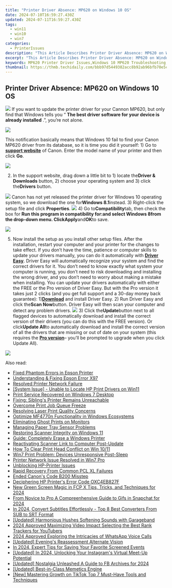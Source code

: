 ```yaml
---
title: "Printer Driver Absence: MP620 on Windows 10 OS"
date: 2024-07-10T16:59:27.430Z
updated: 2024-07-11T16:59:27.430Z
tags:
  - win11
  - win10
  - win7
categories:
  - PrinterIssues
description: "This Article Describes Printer Driver Absence: MP620 on Windows 10 OS"
excerpt: "This Article Describes Printer Driver Absence: MP620 on Windows 10 OS"
keywords: MP620 Printer Driver Issues,Windows 10 MP620 Troubleshooting,MP620 Printer Installation Windows 10,MP620 Printer Drivers for Windows 10,Fixing MP620 Print Issues on Windows 10,MP620 Printer Configuration Guide for Windows 10,Compatibility of MP620 with Windows 10
thumbnail: https://thmb.techidaily.com/bbb97d5449382acc8b92ab96bfb70e5ca97a93f11d2d4de93a06ce4ca47d0742.jpg
---
```


## Printer Driver Absence: MP620 on Windows 10 OS

![](https://images.drivereasy.com/wp-content/uploads/2016/11/canon-pixma-mo620.jpg)  If you want to update the printer driver for your Cannon MP620, but only find that Windows tells you “   **The best driver software for your device is already installed** .”, you’re not alone.

![](https://images.drivereasy.com/wp-content/uploads/2016/11/the-best-driver-software-for-your-device-is-already-installed-2.jpg)

This notification basically means that Windows 10 fail to find your Canon MP620 driver from its database, so it is time you did it yourself: 1) Go to [**support website**](https://www.usa.canon.com/internet/portal/us/home/support) of Canon. Enter the model name of your printer and then click **Go**.

![](https://images.drivereasy.com/wp-content/uploads/2016/11/name-of-the-printer.jpg)

 2) In the support website, drag down a little bit to 1) locate the**Driver & Downloads** button, 2) choose your operating system and 3) click the**Drivers** button.

![](https://images.drivereasy.com/wp-content/uploads/2016/11/pixma-mp620-driver-download-600x375.jpg) Canon has not yet released the printer driver for Windows 10 operating system, so we download the one for**Windows 8.1**instead. 3) Right-click the setup file and click **Properties**. ![](https://images.drivereasy.com/wp-content/uploads/2016/11/properties-setup.jpg) 4) Go to**Compatibility**tab, then check the box for **Run this program in compatibility for:**and select **Windows 8**from the drop-down menu. Click**Apply**and**OK**to save.

![](https://images.drivereasy.com/wp-content/uploads/2016/11/run-this-program-in-compatibility-for-compatibility-mode.jpg)

5) Now install the setup as you install other setup files. After the installation, restart your computer and your printer for the changes to take effect. If you don’t have the time, patience or computer skills to update your drivers manually, you can do it automatically with [**Driver Easy**](https://tools.techidaily.com/drivereasy/download/). Driver Easy will automatically recognize your system and find the correct drivers for it. You don’t need to know exactly what system your computer is running, you don’t need to risk downloading and installing the wrong driver, and you don’t need to worry about making a mistake when installing. You can update your drivers automatically with either the FREE or the Pro version of Driver Easy. But with the Pro version it takes just 2 clicks (and you get full support and a 30-day money back guarantee): 1)[**Download**](https://tools.techidaily.com/drivereasy/download/) and install Driver Easy. 2) Run Driver Easy and click the**Scan Now**button. Driver Easy will then scan your computer and detect any problem drivers. ![](https://images.drivereasy.com/wp-content/uploads/2017/04/img_58e761c841d8e.png) 3) Click the**Update**button next to all flagged devices to automatically download and install the correct version of their drivers (you can do this with the FREE version). Or click**Update All**to automatically download and install the correct version of all the drivers that are missing or out of date on your system (this requires the [**Pro version**](https://tools.techidaily.com/drivereasy/download/)– you’ll be prompted to upgrade when you click Update All).

![](https://images.drivereasy.com/wp-content/uploads/2017/04/img_58e7622d68cb0.jpg)

<ins class="adsbygoogle"
     style="display:block"
     data-ad-format="autorelaxed"
     data-ad-client="ca-pub-7571918770474297"
     data-ad-slot="1223367746"></ins>



<ins class="adsbygoogle"
     style="display:block"
     data-ad-client="ca-pub-7571918770474297"
     data-ad-slot="8358498916"
     data-ad-format="auto"
     data-full-width-responsive="true"></ins>



<span class="atpl-alsoreadstyle">Also read:</span>
<div><ul>
<li><a href="https://printer-issues.techidaily.com/fixed-phantom-errors-in-epson-printer/"><u>Fixed Phantom Errors in Epson Printer</u></a></li>
<li><a href="https://printer-issues.techidaily.com/understanding-and-fixing-epson-error-x97/"><u>Understanding & Fixing Epson Error X97</u></a></li>
<li><a href="https://printer-issues.techidaily.com/resolved-printer-network-failure/"><u>Resolved Printer Network Failure</u></a></li>
<li><a href="https://printer-issues.techidaily.com/system-issue-unable-to-locate-hp-print-drivers-on-win11/"><u>[System Issue] - Unable to Locate HP Print Drivers on Win11</u></a></li>
<li><a href="https://printer-issues.techidaily.com/print-service-recovered-on-windows-7-desktop/"><u>Print Service Recovered on Windows 7 Desktop</u></a></li>
<li><a href="https://printer-issues.techidaily.com/fixing-siblings-printer-remains-unreachable/"><u>Fixing: Sibling's Printer Remains Unreachable</u></a></li>
<li><a href="https://printer-issues.techidaily.com/overcome-print-job-queue-freeze/"><u>Overcome Print Job Queue Freeze</u></a></li>
<li><a href="https://printer-issues.techidaily.com/resolving-laser-print-quality-concerns/"><u>Resolving Laser Print Quality Concerns</u></a></li>
<li><a href="https://printer-issues.techidaily.com/optimize-mf4770n-functionality-in-windows-ecosystems/"><u>Optimize MF4770n Functionality in Windows Ecosystems</u></a></li>
<li><a href="https://printer-issues.techidaily.com/eliminating-ghost-prints-on-monitors/"><u>Eliminating Ghost Prints on Monitors</u></a></li>
<li><a href="https://printer-issues.techidaily.com/managing-paper-tray-sensor-problems/"><u>Managing Paper Tray Sensor Problems</u></a></li>
<li><a href="https://printer-issues.techidaily.com/restoring-scanner-integrity-on-windows-11/"><u>Restoring Scanner Integrity on Windows 11</u></a></li>
<li><a href="https://printer-issues.techidaily.com/guide-completely-erase-a-windows-printer/"><u>Guide: Completely Erase a Windows Printer</u></a></li>
<li><a href="https://printer-issues.techidaily.com/reactivating-scanner-link-to-computer-post-update/"><u>Reactivating Scanner Link to Computer Post-Update</u></a></li>
<li><a href="https://printer-issues.techidaily.com/how-to-clear-print-head-conflict-on-win-1011/"><u>How To Clear Print Head Conflict on Win 10/11</u></a></li>
<li><a href="https://printer-issues.techidaily.com/win7-print-problem-devices-unresponsive-post-sleep/"><u>Win7 Print Problem: Devices Unresponsive Post-Sleep</u></a></li>
<li><a href="https://printer-issues.techidaily.com/printer-network-issue-resolved-in-win7-pro/"><u>Printer Network Issue Resolved in Win7 Pro</u></a></li>
<li><a href="https://printer-issues.techidaily.com/unblocking-hp-printer-issues/"><u>Unblocking HP-Printer Issues</u></a></li>
<li><a href="https://printer-issues.techidaily.com/rapid-recovery-from-common-pcl-xl-failures/"><u>Rapid Recovery From Common PCL XL Failures</u></a></li>
<li><a href="https://printer-issues.techidaily.com/ended-canons-code-b200-misstep/"><u>Ended Canon's Code B200 Misstep</u></a></li>
<li><a href="https://printer-issues.techidaily.com/deciphering-hp-printers-error-code-oxc4eb827f/"><u>Deciphering HP Printer's Error Code OXC4EB827F</u></a></li>
<li><a href="https://video-creation-software.techidaily.com/new-green-screen-magic-in-fcp-x-tips-tricks-and-techniques-for-2024/"><u>New Green Screen Magic in FCP X Tips, Tricks, and Techniques for 2024</u></a></li>
<li><a href="https://snapchat-videos.techidaily.com/from-novice-to-pro-a-compreenhensive-guide-to-gifs-in-snapchat-for-2024/"><u>From Novice to Pro  A Compreenhensive Guide to Gifs in Snapchat for 2024</u></a></li>
<li><a href="https://fox-info.techidaily.com/in-2024-convert-subtitles-effortlessly-top-8-best-converters-from-sub-to-srt-format/"><u>In 2024, Convert Subtitles Effortlessly - Top 8 Best Converters From SUB to SRT Format</u></a></li>
<li><a href="https://some-techniques.techidaily.com/updated-harmonious-hushes-softening-sounds-with-garageband/"><u>[Updated] Harmonious Hushes  Softening Sounds with Garageband</u></a></li>
<li><a href="https://youtube-lab.techidaily.com/approved-maximizing-video-impact-selecting-the-best-rank-trackers-for-youtubers/"><u>2024 Approved  Maximizing Video Impact  Selecting the Best Rank Trackers for YouTubers</u></a></li>
<li><a href="https://some-knowledge.techidaily.com/2024-approved-exploring-the-intricacies-of-whatsapp-voice-calls/"><u>2024 Approved  Exploring the Intricacies of WhatsApp Voice Calls</u></a></li>
<li><a href="https://some-techniques.techidaily.com/updated-evenings-reassessment-alternate-vision/"><u>[Updated] Evening's Reassessment  Alternate Vision</u></a></li>
<li><a href="https://digital-screen-recording.techidaily.com/in-2024-expert-tips-for-saving-your-favorite-screened-events/"><u>In 2024, Expert Tips for Saving Your Favorite Screened Events</u></a></li>
<li><a href="https://instagram-video-recordings.techidaily.com/updated-in-2024-unlocking-your-instagrams-virtual-meet-up-potential/"><u>[Updated] In 2024, Unlocking Your Instagram's Virtual Meet-Up Potential</u></a></li>
<li><a href="https://facebook-video-recording.techidaily.com/updated-nostalgia-unleashed-a-guide-to-fb-archives-for-2024/"><u>[Updated] Nostalgia Unleashed  A Guide to FB Archives for 2024</u></a></li>
<li><a href="https://extra-lessons.techidaily.com/updated-best-in-class-memetics-engine/"><u>[Updated] Best-in-Class Memetics Engine</u></a></li>
<li><a href="https://tiktok-clips.techidaily.com/new-mastering-growth-on-tiktok-top-7-must-have-tools-and-techniques/"><u>[New] Mastering Growth on TikTok  Top 7 Must-Have Tools and Techniques</u></a></li>
</ul></div>
